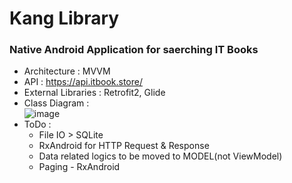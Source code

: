 # Kang Library
### Native Android Application for saerching IT Books
* Architecture : MVVM
* API : https://api.itbook.store/
* External Libraries : Retrofit2, Glide 
* Class Diagram :  
![image](https://user-images.githubusercontent.com/20007119/136500541-d512e33a-e014-4bce-b152-b674764f52af.png)
* ToDo : 
  * File IO > SQLite
  * RxAndroid for HTTP Request & Response
  * Data related logics to be moved to MODEL(not ViewModel)
  * Paging - RxAndroid
